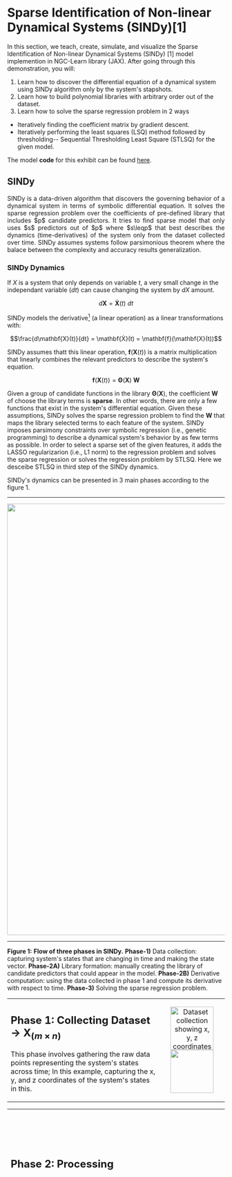 


# Sparse Identification of Non-linear Dynamical Systems (SINDy)[1]

In this section, we teach, create, simulate, and visualize the Sparse Identification of Non-linear Dynamical Systems (SINDy) [1] model implemention in NGC-Learn library (JAX). After going through this demonstration, you will:

1.  Learn how to discover the differential equation of a dynamical system using SINDy algorithm only by the system's stapshots.
2.  Learn how to build polynomial libraries with arbitrary order out of the dataset.
3.  Learn how to solve the sparse regression problem in 2 ways
   - Iteratively finding the coefficient matrix by gradient descent.
   - Iteratively performing the least squares (LSQ) method followed by thresholding-- Sequential Thresholding Least Square (STLSQ) for the given model.
   
   
The model **code** for this exhibit can be found [here](https://github.com/NACLab/ngc-museum/exhibits/sindy/sindy.py).


## SINDy 
<div align="justify">
SINDy is a data-driven algorithm that discovers the governing behavior of a dynamical system in terms of symbolic differential equation. It solves the sparse regression problem over the coefficients of pre-defined library that includes $p$ candidate predictors. It tries to find sparse model that only uses $s$ predictors out of $p$ where $s\leqp$ that best describes the dynamics (time-derivatives) of the system only from the dataset collected over time. SINDy assumes systems follow parsimonious theorem where the balace between the complexity and accuracy results generalization.
</div>


### SINDy Dynamics

If $X$ is a system that only depends on variable $t$, a very small change in the independant variable ($dt$) can cause changing the system by $dX$ amount. 
```math
d\mathbf{X} = \mathbf{Ẋ}(t)~dt
```
SINDy models the derivative[^1] (a linear operation) as a linear transformations with:
[^1]: Derivative is a linear operation that acts on dt and gives the differential that is the linearization approximation of the taylor series of the function.
```math
\frac{d\mathbf{X}(t)}{dt} = \mathbf{Ẋ}(t) = \mathbf{f}(\mathbf{X}(t))
```
SINDy assumes thatt this linear operation, $\mathbf{f}(\mathbf{X}(t))$ is a matrix multiplication that linearly combines the relevant predictors to describe the system's equation.
```math
\mathbf{f}(\mathbf{X}(t)) = \mathbf{\Theta}(\mathbf{X})~\mathbf{W}
```


Given a group of candidate functions in the library $\mathbf{\Theta}(\mathbf{X})$, the coefficient $\mathbf{W}$ of choose the library terms is **sparse**. In other words, there are only a few functions that exist in the system's differential equation. Given these assumptions, SINDy solves the sparse regression problem to find the $\mathbf{W}$ that maps the library selected terms to each feature of the system. SINDy imposes parsimony constraints over symbolic regression (i.e., genetic programming) to describe a dynamical system's behavior by as few terms as possible. In order to select a sparse set of the given features, it adds the LASSO regularizarion (i.e., L1 norm) to the regression problem and solves the sparse regression or solves the regression problem by STLSQ. Here we desceibe STLSQ in third step of the SINDy dynamics.



SINDy's dynamics can be presented in 3 main phases according to the figure 1. 

------------------------------------------------------------------------------------------

<p align="center">
  <img src="../images/museum/sindy/flow_SR.png" width="1000">

------------------------------------------------------------------------------------------
**Figure 1:** **Flow of three phases in SINDy.** **Phase-1)** Data collection: capturing system's states that are changing in time and making the state vector. **Phase-2A)** Library formation: manually creating the library of candidate predictors that could appear in the model. **Phase-2B)** Derivative computation: using the data collected in phase 1 and compute its derivative with respect to time. **Phase-3)**  Solving the sparse regression problem.
</p>



<!-- ----------------------------------------------------------------------------------------------------------------------------------------------------------------------------------------------------------------- -->

<table>
   
<tr>
<td width="70%" valign="top">
   
## Phase 1: Collecting Dataset → $\mathbf{X}_{(m \times n)}$
This phase involves gathering the raw data points representing the system's states across time; In this example, capturing the x, y, and z coordinates of the system's states in this.
</td>
<td width="30%" align="top">
   <p align="center">
   <img src="../images/museum/sindy/P1.png" width="100" alt="Dataset collection showing x, y, z coordinates">
   <img src="../images/museum/sindy/X_.png" width="100">
   </p>
</td>
</tr>

</table>
<!-- ----------------------------------------------------------------------------------------------------------------------------------------------------------------------------------------------------------------- -->

<!-- ----------------------------------------------------------------------------------------------------------------------------------------------------------------------------------------------------------------- -->
<table>


   
<tr>
   <td colspan="2"> 
      
## Phase 2: Processing
   </td>
      <td rowspan="3" colspan="5"> 
         <p align="center">
         <img src="../images/museum/sindy/P2.png" width="10000">
         </p>
   </td>
</tr>

   
<tr>
   <td> 

### 2.A: Making Library  → $\mathbf{\Theta}_{(m \times p)}$
In this step, using the dataset collected in step 1, given the pre-defined function terms, we construct the dictionary of candidate predictors for system's differential equations. These functions form the columns of our library matrix $\mathbf{\Theta}(\mathbf{X})$. To identify the dynamical structure of the system this library of candidate functions appear in the regression problem to propose the model's structure that later the coefficient matrix will give weight to them according to the problem setup. Assuming sparse models for the system, by sparsification (LASSO or thresholding weigths) decide which structure best describe the system's behavior using predictors. 
Given a set of time-series measurements of a dynamical system state variables ($\mathbf{X}_{(m \times n)}$) we construct:
Library of Candidate Functions: $\Theta(\mathbf{X}) = [\mathbf{1} \quad \mathbf{X} \quad \mathbf{X}^2 \quad \mathbf{X}^3 \quad \sin(\mathbf{X}) \quad \cos(\mathbf{X}) \quad ...]$
   </td>
   <td> 
         <p align="center">
         <img src="../images/museum/sindy/Theta.png" width="3000">
         </p>
   </td>
</tr>


<tr>
   <td> 
   
### 2.B: Compute State Derivatives → $\mathbf{Ẋ}_{(m \times n)}$
Given a set of time-series measurements of a dynamical system state variables $\mathbf{X}_{(m \times n)}$ we construct the derivative matrix: $\dot{\mathbf{X}}_{(m \times n)}$ (computed numerically)
In this step, using the dataset collected in step 1, we calculating the time derivatives of each state variable with respect to time. In this example, we compute ẋ, ẏ, and ż to capture how the system evolves over time.
   </td>
   <td> 
         <p align="center">
         <img src="../images/museum/sindy/dX_.png" width="200">
         </p>
   </td>
</tr>




</table>
<!-- ----------------------------------------------------------------------------------------------------------------------------------------------------------------------------------------------------------------- -->

<!-- ----------------------------------------------------------------------------------------------------------------------------------------------------------------------------------------------------------------- -->

<table>
   
<tr>
<td width="70%" valign="top">
   
## Phase 3: Solving Sparse Regression Problem → $\mathbf{W_s}_{(p \times n)}$
Solving the Sparse Regression problem (SR) can be done with various method such as Lasso, STLSQ, Elastic Net, and many others. Here we describe STLSQ to solve the SR problem according to the SINDy method.
</td>
<td width="30%" align="top">
   <p align="center">

   <img src="../images/museum/sindy/SRin.png" width="400" alt="Dataset collection showing x, y, z coordincates">
   </p>
</td>
</tr>

<tr>
   <table>  
   <tr>
      <td colspan="3"> 
      
### Solving SR by Sequential Thresholding Least Square (STLSQ)
   </td>
</tr>  

   <tr>
      <td colspan="3"> 
               <p align="center">
         <img src="../images/museum/sindy/STLSQ.png" width="500" alt="State derivatives visualization">
         </p>
   </td>
</tr>  


<tr>
   <td> 

#### 3.A: Least Square method (LSQ) → $\mathbf{W}$ 
Finds library coefficients by solving the following regression problem $\mathbf{Ẋ} = \mathbf{\Theta}\mathbf{W}$ analytically $\mathbf{W}  = (\mathbf{\Theta}^T \mathbf{\Theta})^{-1} \mathbf{\Theta}^T \mathbf{Ẋ}$ 
   </td>
   <td> 
         <p align="center">
         <img src="../images/museum/sindy/LSQ.png" width="300" alt="State derivatives visualization">
         </p>
   </td>
</tr>

<tr>
   <td> 
   
#### 3.B: Thresholding → $\mathbf{W_s}$
Sparsifies $\mathbf{W}$ by keeping only some terms in $\mathbf{W}$ that corresponds to the effective terms in the library.
   </td>
   <td> 
         <p align="center">
         <img src="../images/museum/sindy/Thresholding.png" width="500" alt="State derivatives visualization">
         </p>
   </td>
</tr>
<tr>
   <td> 
   
#### 3.C: Masking → $\mathbf{\Theta_s}$
Sparsifies $\mathbf{\Theta}$ by keeping only the corresponding terms in $\mathbf{W}$ that are kept.
   </td>
   <td> 
         <p align="center">
         <img src="../images/museum/sindy/Masking.png" width="500" alt="State derivatives visualization">
         </p>
   </td>
</tr>


<tr>
   <td> 
   
#### 3.D: Repeat A → B → C until convergence
Solving LSQ with the sparse matrix $\mathbf{\Theta_s}$ and $\mathbf{W_s}$ and find the new $\mathbf{W}$ and repreat steps B and C everytime.
   </td>
   <td> 
         <p align="center">
         <img src="../images/museum/sindy/flow_full.jpg" width="500" alt="State derivatives visualization">
         </p>
   </td>
</tr>



</table>
</tr>


</table>
<!-- ----------------------------------------------------------------------------------------------------------------------------------------------------------------------------------------------------------------- -->

<!-- ----------------------------------------------------------------------------------------------------------------------------------------------------------------------------------------------------------------- -->
   <img src="../images/museum/sindy/flow.png" width="500">
<!-- ----------------------------------------------------------------------------------------------------------------------------------------------------------------------------------------------------------------- -->
<!-- ----------------------------------------------------------------------------------------------------------------------------------------------------------------------------------------------------------------- -->
<!-- ----------------------------------------------------------------------------------------------------------------------------------------------------------------------------------------------------------------- -->
<!-- ----------------------------------------------------------------------------------------------------------------------------------------------------------------------------------------------------------------- -->


<p align="center">
  <img src="../images/museum/sindy/flow.png" width="500">

------------------------------------------------------------------------------------------
**Figure 1:** **Flow of three phases in SINDy.** **Phase-1)** Data collection: capturing system's states that are changing in time and making the state vector. **Phase-2A)** Library formation: manually creating the library of candidate predictors that could appear in the model. **Phase-2B)** Derivative computation: using the data collected in phase 1 and compute its derivative with respect to time. **Phase-3)**  Solving the sparse regression problem with STLSQ.
</p>



<!-- ----------------------------------------------------------------------------------------------------------------------------------------------------------------------------------------------------------------- -->
<table>  
<tr>
   <td colspan="3"> 
      
## Phase 3: Sequential Thresholding Least Square (STLSQ)
   </td>
</tr>  
<tr>
   <td> 

### 3.A: Least Square method (LSQ) → $\mathbf{W}$ 
Finds library coefficients by solving the following regression problem $\mathbf{Ẋ} = \mathbf{\Theta}\mathbf{W}$ analytically $\mathbf{W}  = (\mathbf{\Theta}^T \mathbf{\Theta})^{-1} \mathbf{\Theta}^T \mathbf{Ẋ}$ 
   </td>
   <td> 
         <p align="center">
         <img src="../images/museum/sindy/flow_full.jpg" width="670" alt="State derivatives visualization">
         </p>
   </td>
   <td rowspan="4"> 
         <p align="center">
         <img src="../images/museum/sindy/flow_full.jpg" width="670" alt="State derivatives visualization">
         </p>
   </td>
</tr>

<tr>
   <td> 
   
### 3.B: Thresholding → $\mathbf{W_s}$
Sparsifies $\mathbf{W}$ by keeping only some terms in $\mathbf{W}$ that corresponds to the effective terms in the library.
   </td>
   <td> 
         <p align="center">
         <img src="../images/museum/sindy/flow_full.jpg" width="670" alt="State derivatives visualization">
         </p>
   </td>
</tr>
<tr>
   <td> 
   
### 3.C: Masking → $\mathbf{\Theta_s}$
Sparsifies $\mathbf{\Theta}$ by keeping only the corresponding terms in $\mathbf{W}$ that are kept.
   </td>
   <td> 
         <p align="center">
         <img src="../images/museum/sindy/flow_full.jpg" width="670" alt="State derivatives visualization">
         </p>
   </td>
</tr>


<tr>
   <td> 
   
### 3.D: Repeat A → B → C until convergence
Solving LSQ with the sparse matrix $\mathbf{\Theta_s}$ and $\mathbf{W_s}$ and find the new $\mathbf{W}$ and repreat steps B and C everytime.
   </td>
   <td> 
         <p align="center">
         <img src="../images/museum/sindy/flow_full.jpg" width="670" alt="State derivatives visualization">
         </p>
   </td>
</tr>



</table>
<!-- ----------------------------------------------------------------------------------------------------------------------------------------------------------------------------------------------------------------- -->

<!-- ----------------------------------------------------------------------------------------------------------------------------------------------------------------------------------------------------------------- -->
<table>
<tr>
<td colspan="2">
   
## Phase 3: Sequential Thresholding Least Square (STLSQ)
</td>
</tr>

<tr>
<td colspan="2">
<p align="center">
<img src="../images/museum/sindy/flow_full.jpg" width="670" alt="State derivatives visualization">
</p>
</td>
</tr>




<tr>
<td>
   
### 3.A: Least Square method (LSQ) → $\mathbf{W}$ 
Finds library coefficients by solving the following regression problem $\mathbf{Ẋ} = \mathbf{\Theta}\mathbf{W}$ analytically $\mathbf{W}  = (\mathbf{\Theta}^T \mathbf{\Theta})^{-1} \mathbf{\Theta}^T \mathbf{Ẋ}$ 

</td>

<td>
<p align="center">
<img src="../images/museum/sindy/dx.png" width="100" alt="State derivatives visualization">
</p>
</td>
</tr>



<tr>
<td width="50%" valign="top">
   
### 3.B: Thresholding → $\mathbf{W_s}$
Sparsifies $\mathbf{W}$ by keeping only some terms in $\mathbf{W}$ that corresponds to the effective terms in the library.
</td>
<td width="50%" valign="top">
<p align="center">
<img src="../images/museum/sindy/dx.png" width="100" alt="State derivatives visualization">
</p>
</td>
</tr>

<tr>
<td width="50%" valign="top">
   
### 3.C: Masking → $\mathbf{\Theta_s}$
Sparsifies $\mathbf{\Theta}$ by keeping only the corresponding terms in $\mathbf{W}$ that are kept.
</td>
<td width="50%" valign="top">
<p align="center">
<img src="../images/museum/sindy/dx.png" width="100" alt="State derivatives visualization">
</p>
</td>
</tr>


<tr>
<td width="70%" valign="top">
   
### 3.D: Repeat A → B → C until convergence
Solving LSQ with the sparse matrix $\mathbf{\Theta_s}$ and $\mathbf{W_s}$ and find the new $\mathbf{W}$ and repreat steps B and C everytime.

</td>
<td width="30%" align="center">
  <img src="../images/museum/sindy/dx.png" width="270">
  <img src="../images/museum/sindy/dy.png" width="270">
  <img src="../images/museum/sindy/dz.png" width="270">
</td>
</tr>
</table>
 


-----------------------------------------------------------------------------
-----------------------------------------------------------------------------



## Results


<p align="center">
  <img src="../images/museum/sindy/lorenz.png" width="300">
  <img src="../images/museum/sindy/oscillator.png" width="300">
</p>

<p align="center">
  <img src="../images/museum/sindy/linear_2D.png" width="300">
  <img src="../images/museum/sindy/cubic_2D.png" width="300">
  <img src="../images/museum/sindy/linear_3D.png" width="300">
</p>







<!--
-----------------------------------------------------------------------------
Dictionary learning combined with LASSO (L1-norm) promotes the sparsity of the coefficient matrix which allows only governing terms in the dictionary stay non-zero.

The solve linear regression by lasso that is the L1-norm regularized least squares to penalize L1-norm of weights (coefficients).
lasso solution is the sparse model with coefficients corresponding to the relevant features in the library that predicts the motion of the system.

of a manually constructed dictionary from the state vector by a coefficient matrix.

-----------------------------------------------------------------------------o

-->





## References
<b>[1]</b> Brunton SL, Proctor JL, Kutz JN. Discovering governing equations from data by sparse identification of nonlinear dynamical systems. Proc Natl Acad Sci U S A. 2016 Apr 12;113(15):3932-7. doi: 10.1073/pnas.1517384113. Epub 2016 Mar 28. PMID: 27035946; PMCID: PMC4839439.

